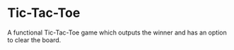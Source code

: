 # Tic-Tac-Toe
A functional Tic-Tac-Toe game which outputs the winner and has an option to clear the board.
